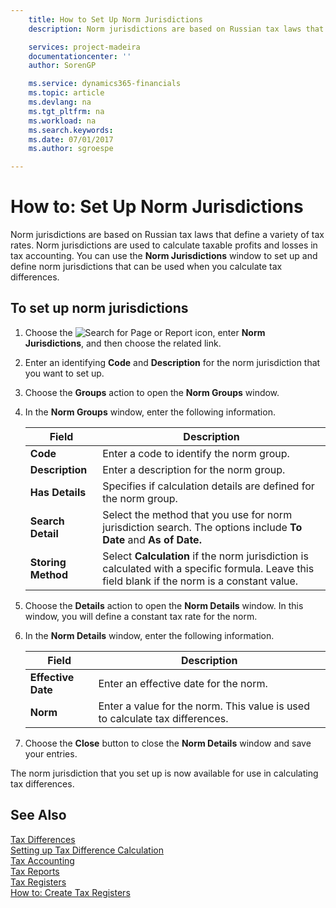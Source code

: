 ```yaml
---
    title: How to Set Up Norm Jurisdictions
    description: Norm jurisdictions are based on Russian tax laws that define a variety of tax rates. Norm jurisdictions are used to calculate taxable profits and losses in tax accounting. You can use the **Norm Jurisdictions** window to set up and define norm jurisdictions that can be used when you calculate tax differences.

    services: project-madeira 
    documentationcenter: ''
    author: SorenGP

    ms.service: dynamics365-financials
    ms.topic: article
    ms.devlang: na
    ms.tgt_pltfrm: na
    ms.workload: na
    ms.search.keywords:
    ms.date: 07/01/2017
    ms.author: sgroespe

---
```

# How to: Set Up Norm Jurisdictions
Norm jurisdictions are based on Russian tax laws that define a variety of tax rates. Norm jurisdictions are used to calculate taxable profits and losses in tax accounting. You can use the **Norm Jurisdictions** window to set up and define norm jurisdictions that can be used when you calculate tax differences.  

## To set up norm jurisdictions  

1.  Choose the ![Search for Page or Report](../../media/ui-search/search_small.png "Search for Page or Report icon") icon, enter **Norm Jurisdictions**, and then choose the related link.  
2.  Enter an identifying **Code** and **Description** for the norm jurisdiction that you want to set up.  
3.  Choose the **Groups** action to open the **Norm Groups** window.  
4.  In the **Norm Groups** window, enter the following information.  

    |Field|Description|  
    |---------------------------------|---------------------------------------|  
    |**Code**|Enter a code to identify the norm group.|  
    |**Description**|Enter a description for the norm group.|  
    |**Has Details**|Specifies if calculation details are defined for the norm group.|  
    |**Search Detail**|Select the method that you use for norm jurisdiction search. The options include **To Date** and **As of Date.**|  
    |**Storing Method**|Select **Calculation** if the norm jurisdiction is calculated with a specific formula. Leave this field blank if the norm is a constant value.|  

5.  Choose the **Details** action to open the **Norm Details** window. In this window, you will define a constant tax rate for the norm.  
6.  In the **Norm Details** window, enter the following information.  

    |Field|Description|  
    |---------------------------------|---------------------------------------|  
    |**Effective Date**|Enter an effective date for the norm.|  
    |**Norm**|Enter a value for the norm. This value is used to calculate tax differences.|  

7.  Choose the **Close** button to close the **Norm Details** window and save your entries.  

The norm jurisdiction that you set up is now available for use in calculating tax differences.  

## See Also  
 [Tax Differences](tax-differences.md)   
 [Setting up Tax Difference Calculation](setting-up-tax-difference-calculation.md)   
 [Tax Accounting](tax-accounting.md)   
 [Tax Reports](assetId:///e42ca8e7-1cee-4fb8-9f71-e596f29cabc3)   
 [Tax Registers](tax-registers.md)   
 [How to: Create Tax Registers](how-to-create-tax-registers.md)
